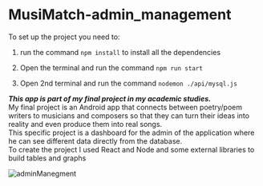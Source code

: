 # MusiMatch-admin_management

To set up the project you need to:

1. run the command `npm install` to install all the dependencies 

2. Open the terminal and run the command `npm run start`

3. Open 2nd terminal and run the command `nodemon ./api/mysql.js`


***This app is part of my final project in my academic studies.*** <br />
My final project is an Android app that connects between  poetry/poem writers
to musicians and composers so that they can turn their ideas into reality and even produce them into real songs.<br />
This specific project is a dashboard for the admin of the application where he can see different data directly from the database.<br />
To create the project I used React and Node and some external libraries to build tables and graphs

![adminManegment](https://user-images.githubusercontent.com/74708029/185781395-3dabc10b-8d21-4f92-8f00-4f2473003068.jpeg)
